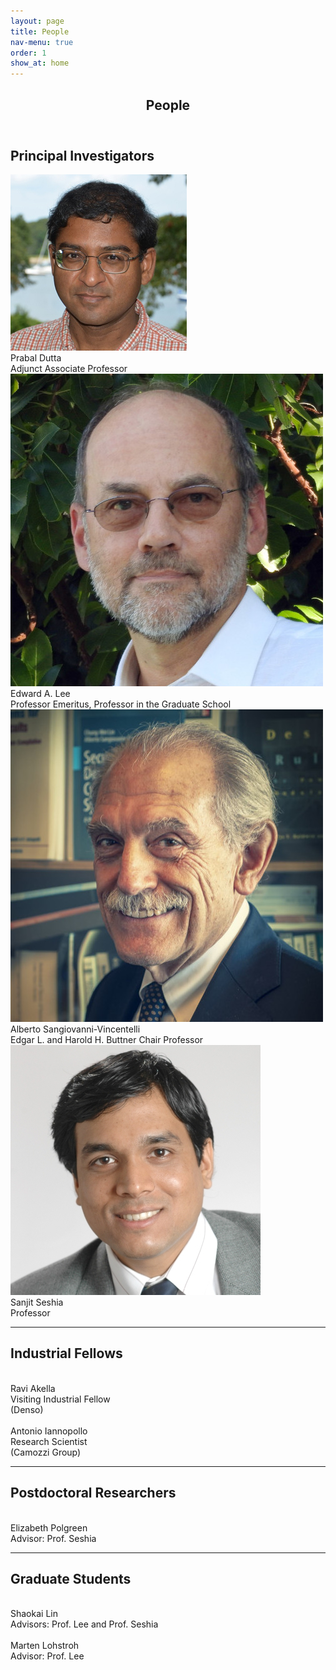 ```yaml
---
layout: page
title: People
nav-menu: true
order: 1
show_at: home
---
```


<!-- Main -->
<div id="main" class="alt">

<!-- One -->
<section id="one">
	<div class="inner">
		<header class="major">
			<h1>People</h1>
		</header>

<!-- Content -->
<h2 id="content">Principal Investigators</h2>

<div class="row">
	<!-- Break -->
	<div class="3u 6u(small) 12u$(xsmall)">
        <span class="image fit"><img class="person-photo" src="/assets/images/portraits/prabal-dutta.jpg" alt=""></span>
        <div class="person-name">Prabal Dutta</div>
        <div class="person-title">Adjunct Associate Professor</div>
	</div>
	<div class="3u 6u(small) 12u$(xsmall)">
		<span class="image fit"><img class="person-photo" src="/assets/images/portraits/eal.jpg" alt=""></span>
        <div class="person-name">Edward A. Lee</div>
        <div class="person-title">Professor Emeritus, Professor in the Graduate School</div>
	</div>
    <div class="3u 6u(small) 12u$(xsmall)">
		<span class="image fit"><img class="person-photo" src="/assets/images/portraits/asv.jpg" alt=""></span>
        <div class="person-name">Alberto Sangiovanni-Vincentelli</div>
		<div class="person-title">Edgar L. and Harold H. Buttner Chair Professor</div>
	</div>
	<div class="3u 6u(small) 12u$(xsmall)">
		<span class="image fit"><img class="person-photo" src="/assets/images/portraits/sanjit-seshia.jpg" alt=""></span>
        <div class="person-name">Sanjit Seshia</div>
        <div class="person-title">Professor</div>
	</div>
</div>


<hr class="major" />

<h2 id="content">Industrial Fellows</h2>
<div class="row">
	<!-- Break -->
    <div class="3u 6u(small) 12u$(xsmall)">
        <span class="image fit"><img class="person-photo" src="{% link assets/images/portraits/placeholder.png %}" alt="" /></span>
        <div class="person-name">Ravi Akella</div>
        <div class="person-title">Visiting Industrial Fellow<br/>(Denso)</div>
	</div>
    <div class="3u 6u(small) 12u$(xsmall)">
        <span class="image fit"><img class="person-photo" src="{% link assets/images/portraits/placeholder.png %}" alt="" /></span>
        <div class="person-name">Antonio Iannopollo</div>
        <div class="person-title">Research Scientist<br/>(Camozzi Group)</div>
	</div>
</div>

<hr class="major" />

<h2 id="content">Postdoctoral Researchers</h2>

<div class="row">
	<!-- Break -->
    <div class="3u 6u(small) 12u$(xsmall)">
        <span class="image fit"><img class="person-photo" src="{% link assets/images/portraits/placeholder.png %}" alt="" /></span>
        <div class="person-name">Elizabeth Polgreen</div>
        <div class="person-title">Advisor: Prof. Seshia</div>
	</div>
</div>

<hr class="major" />

<h2 id="content">Graduate Students</h2>

<div class="row">
	<!-- Break -->
    <div class="3u 6u(small) 12u$(xsmall)">
        <span class="image fit"><img class="person-photo" src="{% link assets/images/portraits/placeholder.png %}" alt="" /></span>
        <div class="person-name">Shaokai Lin</div>
        <div class="person-title">Advisors: Prof. Lee and Prof. Seshia</div>
	</div>
    <div class="3u 6u(small) 12u$(xsmall)">
        <span class="image fit"><img class="person-photo" src="{% link assets/images/portraits/placeholder.png %}" alt="" /></span>
        <div class="person-name">Marten Lohstroh</div>
        <div class="person-title">Advisor: Prof. Lee</div>
	</div>
</div>


</div>
</section>

</div>
